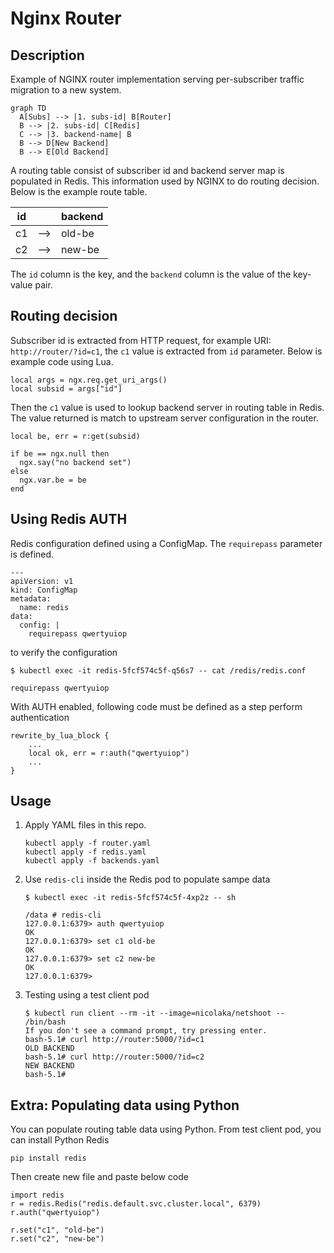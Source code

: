 # Nginx Router

## Description

Example of NGINX router implementation serving per-subscriber traffic migration to a new system. 

```mermaid
graph TD
  A[Subs] --> |1. subs-id| B[Router]
  B --> |2. subs-id| C[Redis]
  C --> |3. backend-name| B
  B --> D[New Backend]
  B --> E[Old Backend]
```

A routing table consist of subscriber id and backend server map is populated in Redis. This information used by NGINX to do routing decision. Below is the example route table.

|id||backend|
|-|-|-|
|c1|-->|old-be|
|c2|-->|new-be|

The `id` column is the key, and the `backend` column is the value of the key-value pair.

## Routing decision

Subscriber id is extracted from HTTP request, for example URI: `http://router/?id=c1`, the `c1` value is extracted from `id` parameter.
Below is example code using Lua.

```
local args = ngx.req.get_uri_args()
local subsid = args["id"]
```

Then the `c1` value is used to lookup backend server in routing table in Redis. The value returned is match to upstream server configuration in the router.

```
local be, err = r:get(subsid)

if be == ngx.null then
  ngx.say("no backend set")
else
  ngx.var.be = be
end
```

## Using Redis AUTH

Redis configuration defined using a ConfigMap. The `requirepass` parameter is defined.

```
---
apiVersion: v1
kind: ConfigMap
metadata:
  name: redis
data:
  config: |
    requirepass qwertyuiop
```

to verify the configuration

```
$ kubectl exec -it redis-5fcf574c5f-q56s7 -- cat /redis/redis.conf

requirepass qwertyuiop
```

With AUTH enabled, following code must be defined as a step perform authentication

```
rewrite_by_lua_block {
    ...
    local ok, err = r:auth("qwertyuiop")
    ...
}
```

## Usage

1. Apply YAML files in this repo.
    ```
    kubectl apply -f router.yaml
    kubectl apply -f redis.yaml
    kubectl apply -f backends.yaml
    ```
1. Use `redis-cli` inside the Redis pod to populate sampe data
    
    ```
    $ kubectl exec -it redis-5fcf574c5f-4xp2z -- sh
    
    /data # redis-cli
    127.0.0.1:6379> auth qwertyuiop
    OK
    127.0.0.1:6379> set c1 old-be
    OK
    127.0.0.1:6379> set c2 new-be
    OK
    127.0.0.1:6379> 
    ```
1. Testing using a test client pod

    ```
    $ kubectl run client --rm -it --image=nicolaka/netshoot -- /bin/bash
    If you don't see a command prompt, try pressing enter.
    bash-5.1# curl http://router:5000/?id=c1
    OLD BACKEND
    bash-5.1# curl http://router:5000/?id=c2
    NEW BACKEND
    bash-5.1# 
    ```

## Extra: Populating data using Python

You can populate routing table data using Python. From test client pod, you can install Python Redis 

```
pip install redis
```

Then create new file and paste below code

```
import redis
r = redis.Redis("redis.default.svc.cluster.local", 6379)
r.auth("qwertyuiop")

r.set("c1", "old-be")
r.set("c2", "new-be")
```